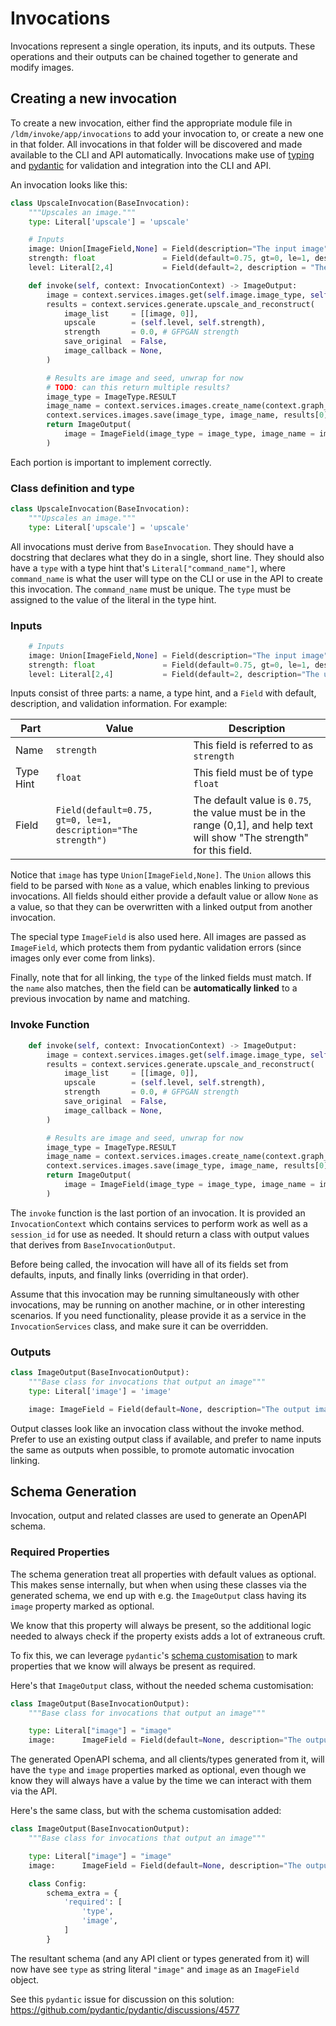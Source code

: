 # Invocations

Invocations represent a single operation, its inputs, and its outputs. These
operations and their outputs can be chained together to generate and modify
images.

## Creating a new invocation

To create a new invocation, either find the appropriate module file in
`/ldm/invoke/app/invocations` to add your invocation to, or create a new one in
that folder. All invocations in that folder will be discovered and made
available to the CLI and API automatically. Invocations make use of
[typing](https://docs.python.org/3/library/typing.html) and
[pydantic](https://pydantic-docs.helpmanual.io/) for validation and integration
into the CLI and API.

An invocation looks like this:

```py
class UpscaleInvocation(BaseInvocation):
    """Upscales an image."""
    type: Literal['upscale'] = 'upscale'

    # Inputs
    image: Union[ImageField,None] = Field(description="The input image")
    strength: float               = Field(default=0.75, gt=0, le=1, description="The strength")
    level: Literal[2,4]           = Field(default=2, description = "The upscale level")

    def invoke(self, context: InvocationContext) -> ImageOutput:
        image = context.services.images.get(self.image.image_type, self.image.image_name)
        results = context.services.generate.upscale_and_reconstruct(
            image_list     = [[image, 0]],
            upscale        = (self.level, self.strength),
            strength       = 0.0, # GFPGAN strength
            save_original  = False,
            image_callback = None,
        )

        # Results are image and seed, unwrap for now
        # TODO: can this return multiple results?
        image_type = ImageType.RESULT
        image_name = context.services.images.create_name(context.graph_execution_state_id, self.id)
        context.services.images.save(image_type, image_name, results[0][0])
        return ImageOutput(
            image = ImageField(image_type = image_type, image_name = image_name)
        )
```

Each portion is important to implement correctly.

### Class definition and type

```py
class UpscaleInvocation(BaseInvocation):
    """Upscales an image."""
    type: Literal['upscale'] = 'upscale'
```

All invocations must derive from `BaseInvocation`. They should have a docstring
that declares what they do in a single, short line. They should also have a
`type` with a type hint that's `Literal["command_name"]`, where `command_name`
is what the user will type on the CLI or use in the API to create this
invocation. The `command_name` must be unique. The `type` must be assigned to
the value of the literal in the type hint.

### Inputs

```py
    # Inputs
    image: Union[ImageField,None] = Field(description="The input image")
    strength: float               = Field(default=0.75, gt=0, le=1, description="The strength")
    level: Literal[2,4]           = Field(default=2, description="The upscale level")
```

Inputs consist of three parts: a name, a type hint, and a `Field` with default,
description, and validation information. For example:

| Part      | Value                                                         | Description                                                                                                               |
| --------- | ------------------------------------------------------------- | ------------------------------------------------------------------------------------------------------------------------- |
| Name      | `strength`                                                    | This field is referred to as `strength`                                                                                   |
| Type Hint | `float`                                                       | This field must be of type `float`                                                                                        |
| Field     | `Field(default=0.75, gt=0, le=1, description="The strength")` | The default value is `0.75`, the value must be in the range (0,1], and help text will show "The strength" for this field. |

Notice that `image` has type `Union[ImageField,None]`. The `Union` allows this
field to be parsed with `None` as a value, which enables linking to previous
invocations. All fields should either provide a default value or allow `None` as
a value, so that they can be overwritten with a linked output from another
invocation.

The special type `ImageField` is also used here. All images are passed as
`ImageField`, which protects them from pydantic validation errors (since images
only ever come from links).

Finally, note that for all linking, the `type` of the linked fields must match.
If the `name` also matches, then the field can be **automatically linked** to a
previous invocation by name and matching.

### Invoke Function

```py
    def invoke(self, context: InvocationContext) -> ImageOutput:
        image = context.services.images.get(self.image.image_type, self.image.image_name)
        results = context.services.generate.upscale_and_reconstruct(
            image_list     = [[image, 0]],
            upscale        = (self.level, self.strength),
            strength       = 0.0, # GFPGAN strength
            save_original  = False,
            image_callback = None,
        )

        # Results are image and seed, unwrap for now
        image_type = ImageType.RESULT
        image_name = context.services.images.create_name(context.graph_execution_state_id, self.id)
        context.services.images.save(image_type, image_name, results[0][0])
        return ImageOutput(
            image = ImageField(image_type = image_type, image_name = image_name)
        )
```

The `invoke` function is the last portion of an invocation. It is provided an
`InvocationContext` which contains services to perform work as well as a
`session_id` for use as needed. It should return a class with output values that
derives from `BaseInvocationOutput`.

Before being called, the invocation will have all of its fields set from
defaults, inputs, and finally links (overriding in that order).

Assume that this invocation may be running simultaneously with other
invocations, may be running on another machine, or in other interesting
scenarios. If you need functionality, please provide it as a service in the
`InvocationServices` class, and make sure it can be overridden.

### Outputs

```py
class ImageOutput(BaseInvocationOutput):
    """Base class for invocations that output an image"""
    type: Literal['image'] = 'image'

    image: ImageField = Field(default=None, description="The output image")
```

Output classes look like an invocation class without the invoke method. Prefer
to use an existing output class if available, and prefer to name inputs the same
as outputs when possible, to promote automatic invocation linking.

## Schema Generation

Invocation, output and related classes are used to generate an OpenAPI schema.

### Required Properties

The schema generation treat all properties with default values as optional. This
makes sense internally, but when when using these classes via the generated
schema, we end up with e.g. the `ImageOutput` class having its `image` property
marked as optional.

We know that this property will always be present, so the additional logic
needed to always check if the property exists adds a lot of extraneous cruft.

To fix this, we can leverage `pydantic`'s
[schema customisation](https://docs.pydantic.dev/usage/schema/#schema-customization)
to mark properties that we know will always be present as required.

Here's that `ImageOutput` class, without the needed schema customisation:

```python
class ImageOutput(BaseInvocationOutput):
    """Base class for invocations that output an image"""

    type: Literal["image"] = "image"
    image:      ImageField = Field(default=None, description="The output image")
```

The generated OpenAPI schema, and all clients/types generated from it, will have
the `type` and `image` properties marked as optional, even though we know they
will always have a value by the time we can interact with them via the API.

Here's the same class, but with the schema customisation added:

```python
class ImageOutput(BaseInvocationOutput):
    """Base class for invocations that output an image"""

    type: Literal["image"] = "image"
    image:      ImageField = Field(default=None, description="The output image")

    class Config:
        schema_extra = {
            'required': [
                'type',
                'image',
            ]
        }
```

The resultant schema (and any API client or types generated from it) will now
have see `type` as string literal `"image"` and `image` as an `ImageField`
object.

See this `pydantic` issue for discussion on this solution:
<https://github.com/pydantic/pydantic/discussions/4577>
